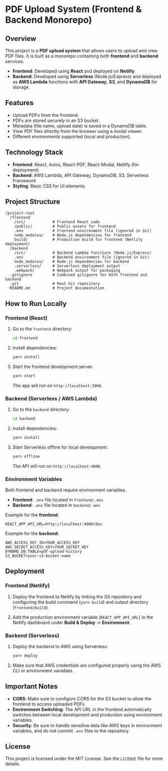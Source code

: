 
# PDF Upload System (Frontend & Backend Monorepo)

## Overview
This project is a **PDF upload system** that allows users to upload and view PDF files. It is built as a monorepo containing both **frontend** and **backend** services.

- **Frontend**: Developed using **React** and deployed on **Netlify**.
- **Backend**: Developed using **Serverless** (Node.js/Express) and deployed as **AWS Lambda** functions with **API Gateway**, **S3**, and **DynamoDB** for storage.

## Features
- Upload PDFs from the frontend.
- PDFs are stored securely in an S3 bucket.
- Metadata (file name, upload date) is saved in a DynamoDB table.
- View PDF files directly from the browser using a modal viewer.
- Different environments supported (local and production).

## Technology Stack
- **Frontend**: React, Axios, React-PDF, React-Modal, Netlify (for deployment)
- **Backend**: AWS Lambda, API Gateway, DynamoDB, S3, Serverless Framework
- **Styling**: Basic CSS for UI elements.

## Project Structure

```
/project-root
  /frontend
    /src/            # Frontend React code
    /public/         # Public assets for frontend
    .env             # Frontend environment file (ignored in Git)
    node_modules/    # Node.js dependencies for frontend
    build/           # Production build for frontend (Netlify deployment)
  /backend
    /src/            # Backend Lambda functions (Node.js/Express)
    .env             # Backend environment file (ignored in Git)
    node_modules/    # Node.js dependencies for backend
    .serverless/     # Serverless deployment output
    .webpack/        # Webpack output for packaging
  .gitignore         # Combined gitignore for both frontend and backend
  .git               # Root Git repository
  README.md          # Project documentation
```

## How to Run Locally

### Frontend (React)

1. Go to the `frontend` directory:
   ```bash
   cd frontend
   ```

2. Install dependencies:
   ```bash
   yarn install
   ```

3. Start the frontend development server:
   ```bash
   yarn start
   ```
   The app will run on `http://localhost:3000`.

### Backend (Serverless / AWS Lambda)

1. Go to the `backend` directory:
   ```bash
   cd backend
   ```

2. Install dependencies:
   ```bash
   yarn install
   ```

3. Start Serverless offline for local development:
   ```bash
   yarn offline
   ```
   The API will run on `http://localhost:4000`.

### Environment Variables

Both frontend and backend require environment variables.

- **Frontend**: `.env` file located in `frontend/.env`
- **Backend**: `.env` file located in `backend/.env`

Example for the **frontend**:

```
REACT_APP_API_URL=http://localhost:4000/dev
```

Example for the **backend**:

```
AWS_ACCESS_KEY_ID=YOUR_ACCESS_KEY
AWS_SECRET_ACCESS_KEY=YOUR_SECRET_KEY
DYNAMO_DB_TABLE=pdf-upload-history
S3_BUCKET=your-s3-bucket-name
```

## Deployment

### Frontend (Netlify)
1. Deploy the frontend to Netlify by linking the Git repository and configuring the build command (`yarn build`) and output directory (`frontend/build`).

2. Add the production environment variable (`REACT_APP_API_URL`) in the Netlify dashboard under **Build & Deploy** → **Environment**.

### Backend (Serverless)
1. Deploy the backend to AWS using Serverless:
   ```bash
   yarn deploy
   ```
2. Make sure that AWS credentials are configured properly using the AWS CLI or environment variables.

## Important Notes

- **CORS**: Make sure to configure CORS for the S3 bucket to allow the frontend to access uploaded PDFs.
- **Environment Switching**: The API URL in the frontend automatically switches between local development and production using environment variables.
- **Security**: Be sure to handle sensitive data like AWS keys in environment variables, and do not commit `.env` files to the repository.

## License

This project is licensed under the MIT License. See the `LICENSE` file for more details.
